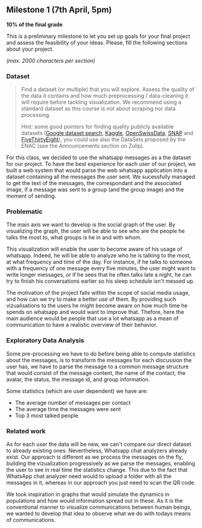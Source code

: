 ## Milestone 1 (7th April, 5pm)

**10% of the final grade**

This is a preliminary milestone to let you set up goals for your final project and assess the feasibility of your ideas.
Please, fill the following sections about your project.

*(max. 2000 characters per section)*

### Dataset

> Find a dataset (or multiple) that you will explore. Assess the quality of the data it contains and how much preprocessing / data-cleaning it will require before tackling visualization. We recommend using a standard dataset as this course is not about scraping nor data processing.
>
> Hint: some good pointers for finding quality publicly available datasets ([Google dataset search](https://datasetsearch.research.google.com/), [Kaggle](https://www.kaggle.com/datasets), [OpenSwissData](https://opendata.swiss/en/), [SNAP](https://snap.stanford.edu/data/) and [FiveThirtyEight](https://data.fivethirtyeight.com/)), you could use also the DataSets proposed by the ENAC (see the Announcements section on Zulip).

For this class, we decided to use the whatsapp messages as a the dataset for our project. To have the best experience for each user of our project, we built a web system that would parse the web whatsapp application into a dataset containing all the messages the user sent. We sucessfully managed to get the text of the messages, the correspondant and the associated image, if a message was sent to a group (and the group image) and the moment of sending.  

### Problematic

The main axis we want to develop is the social graph of the user. By visualizing the graph, the user will be able to see who are the people he talks the most to, what groups is he in and with whom.

This visualization will enable the user to become aware of his usage of whatsapp. Indeed, he will be able to analyze who he is talking to the most, at what frequency and time of the day. For instance, if he talks to someone with a frequency of one message every five minutes, the user might want to write longer messages, or if he sees that he often talks late a night, he can try to finish his conversations earlier so his sleep schedule isn't messed up.

The motivation of the project falls within the scope of social media usage, and how can we try to make a better use of them. By providing such vizualisations to the users he might become aware on how much time he spends on whatsapp and would want to improve that. Thefore, here the main audience would be people that use a lot whatsapp as a mean of communication to have a realistic overview of their behavior.



### Exploratory Data Analysis

Some pre-processing we have to do before being able to compute statistics about the messages, is to transform the messages for each discussion the user has, we have to parse the message to a common message structure that would consist of the message content, the name of the contact, the avatar, the status, the message id, and group information.

Some statistics (which are user dependent) we have are:
  - The average number of messages per contact
  - The average time the messages were sent
  - Top 3 most talked people 


### Related work

As for each user the data will be new, we can't compare our direct dataset to already existing ones. Nevertheless, Whatsapp chat analyzers already exist. Our approach is different as we process the messages on the fly, building the vizualization progressively as we parse the messages, enabling the user to see in real time the statistics change. This due to the fact that WhatsApp chat analyzer need would to upload a folder with all the messages in it, whereas in our approach you just need to scan the QR code.

We took inspiration in graphs that would simulate the dynamics in populations and how would information spread out in these. As it is the conventional manner to visualize communications between human beings, we wanted to develop that idea to observe what we do with todays means of communications.  


